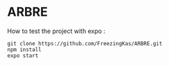 # ARBRE

How to test the project with expo :

```
git clone https://github.com/FreezingKas/ARBRE.git
npm install
expo start
```


